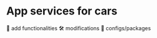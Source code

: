 # App services for cars 
:iphone: add functionalities
:hammer_and_wrench: modifications
:wrench: configs/packages
